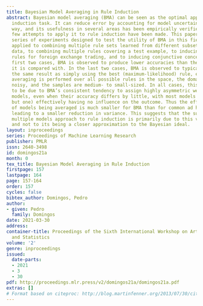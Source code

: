 ```yaml
---
title: Bayesian Model Averaging in Rule Induction
abstract: Bayesian model averaging (BMA) can be seen as the optimal approach to any
  induction task. It can reduce error by accounting for model uncertainty in a principled
  way, and its usefulness in several areas has been empirically verified. However,
  few attempts to apply it to rule induction have been made. This paper reports a
  series of experiments designed to test the utility of BMA in this field. BMA is
  applied to combining multiple rule sets learned from different subsets of the training
  data, to combining multiple rules covering a test example, to inducing technical
  rules for foreign exchange trading, and to inducing conjunctive concepts. In the
  first two cases, BMA is observed to produce lower accuracies than the ad hoc methods
  it is compared with. In the last two cases, BMA is observed to typically produce
  the same result as simply using the best (maximum-likelihood) rule, even though
  averaging is performed over all possible rules in the space, the domains are highly
  noisy, and the samples are medium- to small-sized. In all cases, this is observed
  to be due to BMA’s consistent tendency to assign highly asymmetric weights to different
  models, even when their accuracy differs by little, with most models (often all
  but one) effectively having no influence on the outcome. Thus the effective number
  of models being averaged is much smaller for BMA than for common ad hoc methods,
  leading to a smaller reduction in variance. This suggests that the success of the
  multiple models approach to rule induction is primarily due to this variance reduction,
  and not to its being a closer approximation to the Bayesian ideal.
layout: inproceedings
series: Proceedings of Machine Learning Research
publisher: PMLR
issn: 2640-3498
id: domingos21a
month: 0
tex_title: Bayesian Model Averaging in Rule Induction
firstpage: 157
lastpage: 164
page: 157-164
order: 157
cycles: false
bibtex_author: Domingos, Pedro
author:
- given: Pedro
  family: Domingos
date: 2021-03-30
address:
container-title: Proceedings of the Sixth International Workshop on Artificial Intelligence
  and Statistics
volume: '2'
genre: inproceedings
issued:
  date-parts:
  - 2021
  - 3
  - 30
pdf: http://proceedings.mlr.press/v2/domingos21a/domingos21a.pdf
extras: []
# Format based on citeproc: http://blog.martinfenner.org/2013/07/30/citeproc-yaml-for-bibliographies/
---
```


